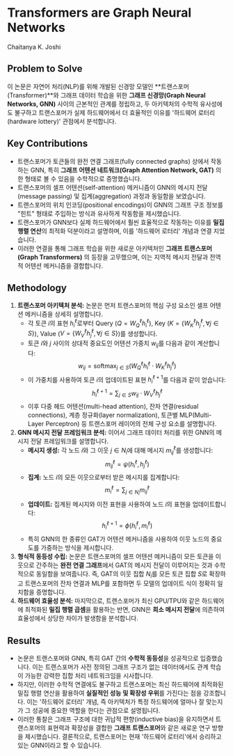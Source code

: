 # Transformers are Graph Neural Networks

Chaitanya K. Joshi

## Problem to Solve

이 논문은 자연어 처리(NLP)를 위해 개발된 신경망 모델인 **트랜스포머(Transformer)**와 그래프 데이터 학습을 위한 **그래프 신경망(Graph Neural Networks, GNN)** 사이의 근본적인 관계를 정립하고, 두 아키텍처의 수학적 유사성에도 불구하고 트랜스포머가 실제 하드웨어에서 더 효율적인 이유를 '하드웨어 로터리(hardware lottery)' 관점에서 분석합니다.

## Key Contributions

- 트랜스포머가 토큰들의 완전 연결 그래프(fully connected graphs) 상에서 작동하는 GNN, 특히 **그래프 어텐션 네트워크(Graph Attention Network, GAT)** 의 한 형태로 볼 수 있음을 수학적으로 증명했습니다.
- 트랜스포머의 셀프 어텐션(self-attention) 메커니즘이 GNN의 메시지 전달(message passing) 및 집계(aggregation) 과정과 동일함을 보였습니다.
- 트랜스포머의 위치 인코딩(positional encodings)이 GNN의 그래프 구조 정보를 "힌트" 형태로 주입하는 방식과 유사하게 작동함을 제시했습니다.
- 트랜스포머가 GNN보다 실제 하드웨어에서 훨씬 효율적으로 작동하는 이유를 **밀집 행렬 연산**의 최적화 덕분이라고 설명하며, 이를 '하드웨어 로터리' 개념과 연결 지었습니다.
- 이러한 연결을 통해 그래프 학습을 위한 새로운 아키텍처인 **그래프 트랜스포머(Graph Transformers)** 의 등장을 고무했으며, 이는 지역적 메시지 전달과 전역적 어텐션 메커니즘을 결합합니다.

## Methodology

1. **트랜스포머 아키텍처 분석:** 논문은 먼저 트랜스포머의 핵심 구성 요소인 셀프 어텐션 메커니즘을 상세히 설명합니다.
   - 각 토큰 $i$의 표현 $h^{\ell}_{i}$로부터 Query ($Q = W^{\ell}_{Q} h^{\ell}_{i}$), Key ($K = \{W^{\ell}_{K} h^{\ell}_{j}, \forall j \in S\}$), Value ($V = \{W^{\ell}_{V} h^{\ell}_{j}, \forall j \in S\}$)를 생성합니다.
   - 토큰 $i$와 $j$ 사이의 상대적 중요도인 어텐션 가중치 $w_{ij}$를 다음과 같이 계산합니다:
     $$w_{ij} = \text{softmax}_{j \in S} (W^{\ell}_{Q} h^{\ell}_{i} \cdot W^{\ell}_{K} h^{\ell}_{j})$$
   - 이 가중치를 사용하여 토큰 $i$의 업데이트된 표현 $h^{\ell+1}_{i}$를 다음과 같이 얻습니다:
     $$h^{\ell+1}_{i} = \sum_{j \in S} w_{ij} \cdot W^{\ell}_{V} h^{\ell}_{j}$$
   - 이후 다중 헤드 어텐션(multi-head attention), 잔차 연결(residual connections), 계층 정규화(layer normalization), 토큰별 MLP(Multi-Layer Perceptron) 등 트랜스포머 레이어의 전체 구성 요소를 설명합니다.
2. **GNN 메시지 전달 프레임워크 분석:** 이어서 그래프 데이터 처리를 위한 GNN의 메시지 전달 프레임워크를 설명합니다.
   - **메시지 생성:** 각 노드 $i$와 그 이웃 $j \in N_i$에 대해 메시지 $m^{\ell}_{ij}$를 생성합니다:
     $$m^{\ell}_{ij} = \psi(h^{\ell}_{i}, h^{\ell}_{j})$$
   - **집계:** 노드 $i$의 모든 이웃으로부터 받은 메시지를 집계합니다:
     $$m^{\ell}_{i} = \sum_{j \in N_i} m^{\ell}_{ij}$$
   - **업데이트:** 집계된 메시지와 이전 표현을 사용하여 노드 $i$의 표현을 업데이트합니다:
     $$h^{\ell+1}_{i} = \phi(h^{\ell}_{i}, m^{\ell}_{i})$$
   - 특히 GNN의 한 종류인 GAT가 어텐션 메커니즘을 사용하여 이웃 노드의 중요도를 가중하는 방식을 제시합니다.
3. **형식적 동등성 수립:** 논문은 트랜스포머의 셀프 어텐션 메커니즘이 모든 토큰을 이웃으로 간주하는 **완전 연결 그래프**에서 GAT의 메시지 전달이 이루어지는 것과 수학적으로 동일함을 보여줍니다. 즉, GAT의 이웃 집합 $N_i$를 모든 토큰 집합 $S$로 확장하고 트랜스포머의 잔차 연결과 MLP를 포함하면 두 모델의 업데이트 식이 정확히 일치함을 증명합니다.
4. **하드웨어 효율성 분석:** 마지막으로, 트랜스포머가 최신 GPU/TPU와 같은 하드웨어에 최적화된 **밀집 행렬 곱셈**을 활용하는 반면, GNN은 **희소 메시지 전달**에 의존하여 효율성에서 상당한 차이가 발생함을 분석합니다.

## Results

- 논문은 트랜스포머와 GNN, 특히 GAT 간의 **수학적 동등성**을 성공적으로 입증했습니다. 이는 트랜스포머가 사전 정의된 그래프 구조가 없는 데이터에서도 관계 학습이 가능한 강력한 집합 처리 네트워크임을 시사합니다.
- 하지만, 이러한 수학적 연결에도 불구하고 트랜스포머는 최신 하드웨어에 최적화된 밀집 행렬 연산을 활용하여 **실질적인 성능 및 확장성 우위**를 가진다는 점을 강조합니다. 이는 '하드웨어 로터리' 개념, 즉 아키텍처가 특정 하드웨어에 얼마나 잘 맞는지가 그 성공에 중요한 역할을 한다는 관점으로 설명됩니다.
- 이러한 통찰은 그래프 구조에 대한 귀납적 편향(inductive bias)을 유지하면서 트랜스포머의 표현력과 확장성을 결합한 **그래프 트랜스포머**와 같은 새로운 연구 방향을 제시했습니다. 결론적으로, 트랜스포머는 현재 '하드웨어 로터리'에서 승리하고 있는 GNN이라고 할 수 있습니다.
